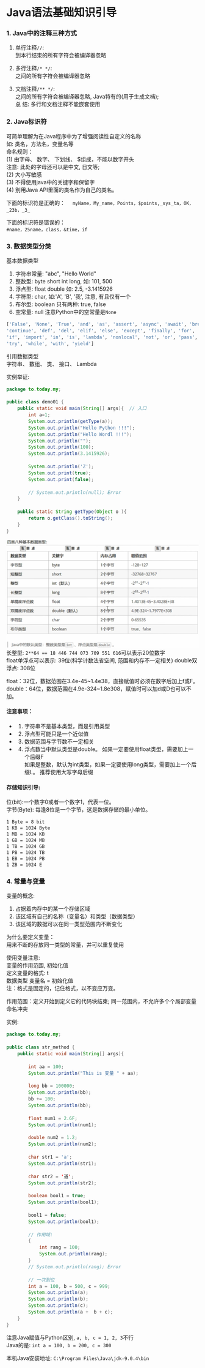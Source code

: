 Java语法基础知识引导   
====

### 1. Java中的注释三种方式  
1. 单行注释`//`:    
到本行结束的所有字符会被编译器忽略      
   
2. 多行注释`/* */`:   
之间的所有字符会被编译器忽略   
   
3. 文档注释`/** */`:   
之间的所有字符会被编译器忽略, Java特有的(用于生成文档);    
总 结: 多行和文档注释不能嵌套使用      

   
### 2. Java标识符   
可简单理解为在Java程序中为了增强阅读性自定义的名称        
如: 类名，方法名，变量名等   
命名规则：   
(1) 由字母、 数字、 下划线、 $组成，不能以数字开头   
	注意: 此处的字母还可以是中文, 日文等;   
(2) 大小写敏感   
(3) 不得使用java中的关键字和保留字   
(4) 别用Java API里面的类名作为自己的类名。   
   
下面的标识符是正确的：    
   `myName，My_name，Points，$points,_sys_ta，OK，_23b，_3_`   

下面的标识符是错误的：      
   `#name，25name，class，&time，if`    


### 3. 数据类型分类   
基本数据类型   
1. 字符串常量: "abc", "Hello World"   
2. 整数型: byte short int long, 如: 101, 500      
3. 浮点型: float double 如: 2.5, -3.1415926
4. 字符型: char, 如:'A', 'B', '我', 注意, 有且仅有一个
5. 布尔型: boolean 只有两种: true, false   
6. 空常量: null 注意Python中的空常量是`None`   
```Python
['False', 'None', 'True', 'and', 'as', 'assert', 'async', 'await', 'break', 'class', 
'continue', 'def', 'del', 'elif', 'else', 'except', 'finally', 'for', 'from', 'global', 
'if', 'import', 'in', 'is', 'lambda', 'nonlocal', 'not', 'or', 'pass', 'raise', 'return', 
'try', 'while', 'with', 'yield']
``` 
引用数据类型   
字符串、 数组、 类、 接口、 Lambda      

实例举证:  
```Java
package to.today.my;

public class demo01 {
    public static void main(String[] args){  // 入口
        int a=1;
        System.out.println(getType(a));
        System.out.println("Hello Python !!!");
        System.out.println("Hello Wordl !!!");
        System.out.println("");
        System.out.println(100);
        System.out.println(3.1415926);

        System.out.println('Z');
        System.out.print(true);
        System.out.print(false);

        // System.out.println(null); Error
    }

    public static String getType(Object o ){
        return o.getClass().toString();
    }
}
```
![ScreenShot-00357](https://github.com/KissMyLady/Java/blob/master/Img/ScreenShot-00357.jpg)   
长整型: `2**64 == 18 446 744 073 709 551 616`可以表示20位数字  
float单浮点可以表示: 39位(科学计数法省空间, 范围和内存不一定相关)
double双浮点: 308位  

float：32位，数据范围在3.4e-45~1.4e38，直接赋值时必须在数字后加上f或F。   
double：64位，数据范围在4.9e-324~1.8e308，赋值时可以加d或D也可以不加。   
	   
#### 注意事项：   
* 1. 字符串不是基本类型，而是引用类型     
* 2. 浮点型可能只是一个近似值   
* 3. 数据范围与字节数不一定相关    
* 4. 浮点数当中默认类型是double。 如果一定要使用float类型，需要加上一个后缀F            
    如果是整数，默认为int类型，如果一定要使用long类型，需要加上一个后缀L。 推荐使用大写字母后缀         

#### 存储知识引导:  
位(bit):一个数字0或者一个数字1，代表一位。       
字节(Byte): 每逢8位是一个字节，这是数据存储的最小单位。        
```
1 Byte = 8 bit     
1 KB = 1024 Byte    
1 MB = 1024 KB   
1 GB = 1024 MB   
1 TB = 1024 GB   
1 PB = 1024 TB   
1 EB = 1024 PB   
1 ZB = 1024 E   
```

### 4. 常量与变量   
变量的概念:   
1. 占据着内存中的某一个存储区域       
2. 该区域有自己的名称（变量名）和类型（数据类型）     
3. 该区域的数据可以在同一类型范围内不断变化      
  
为什么要定义变量：  
用来不断的存放同一类型的常量，并可以重复使用   

使用变量注意:    
变量的作用范围, 初始化值  
定义变量的格式: t  
数据类型 变量名 = 初始化值       
注：格式是固定的，记住格式，以不变应万变。    

作用范围：定义开始到定义它的代码块结束; 
同一范围内，不允许多个个局部变量命名冲突   

实例:  
```Java
package to.today.my;

public class str_method {
    public static void main(String[] args){

        int aa = 100;
        System.out.println("This is 变量 " + aa);

        long bb = 100000;
        System.out.println(bb);
        bb += 100;
        System.out.println(bb);

        float num1 = 2.6F;
        System.out.println(num1);

        double num2 = 1.2;
        System.out.println(num2);

        char str1 = 'a';
        System.out.println(str1);

        char str2 = '道';
        System.out.println(str2);

        boolean bool1 = true;
        System.out.println(bool1);

        bool1 = false;
        System.out.println(bool1);

        // 作用域:　
        {
            int rang = 100;
            System.out.println(rang);
        }
        // System.out.println(rang); Error

        // 一次到位 
        int a = 100, b = 500, c = 999;
        System.out.println(a);
        System.out.println(b);
        System.out.println(c);
        System.out.println(a +  b + c);
    }
}
```
注意Java赋值与Python区别, `a, b, c = 1, 2, 3`不行    
Java的是: `int a = 100, b = 200, c = 300`     


本机Java安装地址: `C:\Program Files\Java\jdk-9.0.4\bin`  


